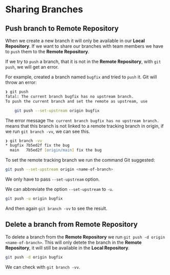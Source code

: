 # Sharing Branches

## Push branch to Remote Repository

When we create a new branch it will only be available in our **Local Repository**. If we want to share our branches with team members we have to `push` them to the **Remote Repository**.

If we try to `push` a branch, that it is not in the **Remote Repository**, with `git push`, we will get an error.

For example, created a branch named `bugfix` and tried to `push` it. Git will throw an error:
```zsh
❯ git push
fatal: The current branch bugfix has no upstream branch.
To push the current branch and set the remote as upstream, use

    git push --set-upstream origin bugfix
```

The error message `The current branch bugfix has no upstream branch.` means that this branch is not linked to a remote tracking branch in origin, if we run `git branch -vv`, we can see this.
```zsh
❯ git branch -vv
* bugfix 7b5ed2f fix the bug
  main   7b5ed2f [origin/main] fix the bug
```

To set the remote tracking branch we run the command Git suggested:
```zsh
git push --set-upstream origin <name-of-branch>
```
We only have to pass `--set-upstream` option.

We can abbreviate the option `--set-upstream` to `-u`.
```zsh
git push -u origin bugfix
```
And then again `git branch -vv` to see the result.

## Delete a branch from **Remote Repository**

To delete a branch from the **Remote Repository** we run `git push -d origin <name-of-branch>`. This will only detete the branch in the **Remote Repository**, it will still be available in the **Local Repository**.
```zsh
git push -d origin bugfix
```
We can check with `git branch -vv`.
